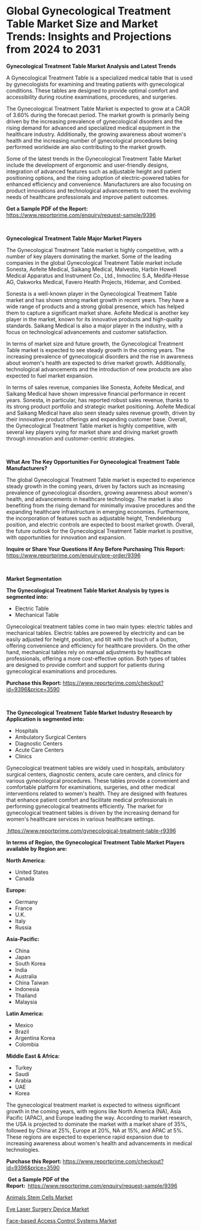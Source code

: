 <p><h1>Global Gynecological Treatment Table Market Size and Market Trends: Insights and Projections from 2024 to 2031</h1></p><p><strong>Gynecological Treatment Table Market Analysis and Latest Trends</strong></p>
<p><p>A Gynecological Treatment Table is a specialized medical table that is used by gynecologists for examining and treating patients with gynecological conditions. These tables are designed to provide optimal comfort and accessibility during routine examinations, procedures, and surgeries.</p><p>The Gynecological Treatment Table Market is expected to grow at a CAGR of 3.60% during the forecast period. The market growth is primarily being driven by the increasing prevalence of gynecological disorders and the rising demand for advanced and specialized medical equipment in the healthcare industry. Additionally, the growing awareness about women's health and the increasing number of gynecological procedures being performed worldwide are also contributing to the market growth.</p><p>Some of the latest trends in the Gynecological Treatment Table Market include the development of ergonomic and user-friendly designs, integration of advanced features such as adjustable height and patient positioning options, and the rising adoption of electric-powered tables for enhanced efficiency and convenience. Manufacturers are also focusing on product innovations and technological advancements to meet the evolving needs of healthcare professionals and improve patient outcomes.</p></p>
<p><strong>Get a Sample PDF of the Report:&nbsp;</strong> <a href="https://www.reportprime.com/enquiry/request-sample/9396">https://www.reportprime.com/enquiry/request-sample/9396</a></p>
<p>&nbsp;</p>
<p><strong>Gynecological Treatment Table Major Market Players</strong></p>
<p><p>The Gynecological Treatment Table market is highly competitive, with a number of key players dominating the market. Some of the leading companies in the global Gynecological Treatment Table market include Sonesta, Aofeite Medical, Saikang Medical, Malvestio, Harbin Howell Medical Apparatus and Instrument Co., Ltd., Inmoclinc S.A, Medifa-Hesse AG, Oakworks Medical, Favero Health Projects, Hidemar, and Combed.</p><p>Sonesta is a well-known player in the Gynecological Treatment Table market and has shown strong market growth in recent years. They have a wide range of products and a strong global presence, which has helped them to capture a significant market share. Aofeite Medical is another key player in the market, known for its innovative products and high-quality standards. Saikang Medical is also a major player in the industry, with a focus on technological advancements and customer satisfaction.</p><p>In terms of market size and future growth, the Gynecological Treatment Table market is expected to see steady growth in the coming years. The increasing prevalence of gynecological disorders and the rise in awareness about women's health are expected to drive market growth. Additionally, technological advancements and the introduction of new products are also expected to fuel market expansion.</p><p>In terms of sales revenue, companies like Sonesta, Aofeite Medical, and Saikang Medical have shown impressive financial performance in recent years. Sonesta, in particular, has reported robust sales revenue, thanks to its strong product portfolio and strategic market positioning. Aofeite Medical and Saikang Medical have also seen steady sales revenue growth, driven by their innovative product offerings and expanding customer base. Overall, the Gynecological Treatment Table market is highly competitive, with several key players vying for market share and driving market growth through innovation and customer-centric strategies.</p></p>
<p>&nbsp;</p>
<p><strong>What Are The Key Opportunities For Gynecological Treatment Table Manufacturers?</strong></p>
<p><p>The global Gynecological Treatment Table market is expected to experience steady growth in the coming years, driven by factors such as increasing prevalence of gynecological disorders, growing awareness about women's health, and advancements in healthcare technology. The market is also benefiting from the rising demand for minimally invasive procedures and the expanding healthcare infrastructure in emerging economies. Furthermore, the incorporation of features such as adjustable height, Trendelenburg position, and electric controls are expected to boost market growth. Overall, the future outlook for the Gynecological Treatment Table market is positive, with opportunities for innovation and expansion.</p></p>
<p><strong>Inquire or Share Your Questions If Any Before Purchasing This Report:</strong> <a href="https://www.reportprime.com/enquiry/pre-order/9396">https://www.reportprime.com/enquiry/pre-order/9396</a></p>
<p>&nbsp;</p>
<p><strong>Market Segmentation</strong></p>
<p><strong>The Gynecological Treatment Table Market Analysis by types is segmented into:</strong></p>
<p><ul><li>Electric Table</li><li>Mechanical Table</li></ul></p>
<p><p>Gynecological treatment tables come in two main types: electric tables and mechanical tables. Electric tables are powered by electricity and can be easily adjusted for height, position, and tilt with the touch of a button, offering convenience and efficiency for healthcare providers. On the other hand, mechanical tables rely on manual adjustments by healthcare professionals, offering a more cost-effective option. Both types of tables are designed to provide comfort and support for patients during gynecological examinations and procedures.</p></p>
<p><strong>Purchase this Report:&nbsp;</strong><a href="https://www.reportprime.com/checkout?id=9396&price=3590">https://www.reportprime.com/checkout?id=9396&price=3590</a></p>
<p>&nbsp;</p>
<p><strong>The Gynecological Treatment Table Market Industry Research by Application is segmented into:</strong></p>
<p><ul><li>Hospitals</li><li>Ambulatory Surgical Centers</li><li>Diagnostic Centers</li><li>Acute Care Centers</li><li>Clinics</li></ul></p>
<p><p>Gynecological treatment tables are widely used in hospitals, ambulatory surgical centers, diagnostic centers, acute care centers, and clinics for various gynecological procedures. These tables provide a convenient and comfortable platform for examinations, surgeries, and other medical interventions related to women's health. They are designed with features that enhance patient comfort and facilitate medical professionals in performing gynecological treatments efficiently. The market for gynecological treatment tables is driven by the increasing demand for women's healthcare services in various healthcare settings.</p></p>
<p><a href="https://www.reportprime.com/gynecological-treatment-table-r9396">&nbsp;https://www.reportprime.com/gynecological-treatment-table-r9396</a></p>
<p><strong>In terms of Region, the Gynecological Treatment Table Market Players available by Region are:</strong></p>
<p>
    <p> <strong> North America: </strong>
        <ul>
            <li>United States</li>
            <li>Canada</li>
        </ul>
        </p> 
    <p> <strong> Europe: </strong>
        <ul>
            <li>Germany</li>
            <li>France</li>
            <li>U.K.</li>
            <li>Italy</li>
            <li>Russia</li>
        </ul>
        </p> 
    <p> <strong> Asia-Pacific: </strong>
        <ul>
            <li>China</li>
            <li>Japan</li>
            <li>South Korea</li>
            <li>India</li>
            <li>Australia</li>
            <li>China Taiwan</li>
            <li>Indonesia</li>
            <li>Thailand</li>
            <li>Malaysia</li>
        </ul>
        </p> 
    <p> <strong> Latin America: </strong>
        <ul>
            <li>Mexico</li>
            <li>Brazil</li>
            <li>Argentina Korea</li>
            <li>Colombia</li>
        </ul>
        </p> 
    <p> <strong> Middle East & Africa: </strong>
        <ul>
            <li>Turkey</li>
            <li>Saudi</li>
            <li>Arabia</li>
            <li>UAE</li>
            <li>Korea</li>
        </ul>
    </p>
    </p>
<p><p>The gynecological treatment market is expected to witness significant growth in the coming years, with regions like North America (NA), Asia Pacific (APAC), and Europe leading the way. According to market research, the USA is projected to dominate the market with a market share of 35%, followed by China at 25%, Europe at 20%, NA at 15%, and APAC at 5%. These regions are expected to experience rapid expansion due to increasing awareness about women's health and advancements in medical technologies.</p></p>
<p><strong>Purchase this Report: </strong><a href="https://www.reportprime.com/checkout?id=9396&price=3590">https://www.reportprime.com/checkout?id=9396&price=3590</a></p>
<p>&nbsp;<strong>Get a Sample PDF of the Report:&nbsp;&nbsp;</strong><a href="https://www.reportprime.com/enquiry/request-sample/9396">https://www.reportprime.com/enquiry/request-sample/9396</a></p>
<p><strong></strong></p>
<p><p><a href="https://view.publitas.com/reportprime-1/animals-stem-cells-market-growth-outlook-from-2024-to-2031-and-it-is-projecting-at-8-9-cagr-with-markets-trends-analysis-by-application-regional-outlook-and-revenue/">Animals Stem Cells Market</a></p><p><a href="https://github.com/lorenzaSchmeler/Market-Research-Report-List-2/blob/main/eye-laser-surgery-device-market.md">Eye Laser Surgery Device Market</a></p><p><a href="https://view.publitas.com/reportprime-1/face-based-access-control-systems-market-trends-focusing-on-face-based-access-control-systems-market-insight-and-forecast-analysis-2024-2031/">Face-based Access Control Systems Market</a></p></p>